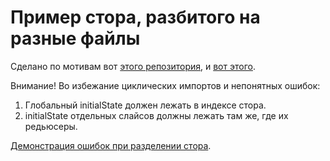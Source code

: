 # Пример стора, разбитого на разные файлы
Сделано по мотивам вот [этого репозитория](https://codesandbox.io/s/9on71rvnyo),
и [вот этого](https://codesandbox.io/s/3x6jx7p0r6).

Внимание! Во избежание циклических импортов и непонятных ошибок:
1. Глобальный initialState должен лежать в индексе стора.
2. initialState отдельных слайсов должны лежать там же, где их редьюсеры.

[Демонстрация ошибок при разделении стора]().
